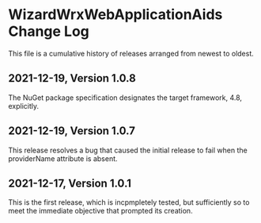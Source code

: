 ﻿# WizardWrxWebApplicationAids Change Log

This file is a cumulative history of releases arranged from newest to oldest.

## 2021-12-19, Version 1.0.8

 The NuGet package specification designates the target framework, 4.8, explicitly.

## 2021-12-19, Version 1.0.7

This release resolves a bug that caused the initial release to fail when the
providerName attribute is absent.

## 2021-12-17, Version 1.0.1

This is the first release, which is incpmpletely tested, but sufficiently so to
meet the immediate objective that prompted its creation.